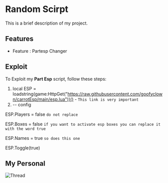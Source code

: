 # Random Scirpt

This is a brief description of my project.

## Features

- Feature : Partesp Changer

## Exploit

To Exploit my **Part Esp** script, follow these steps:

1. local ESP = loadstring(game:HttpGet("https://raw.githubusercontent.com/goofyclown/carrotEsp/main/esp.lua"))() - `This link is very important`
2. -- config
   
  ESP.Players = false `do not replace`

  ESP.Boxes = false `if you want to activate esp boxes you can replace it with the word true`

  ESP.Names = true `so does this one`

  ESP.Toggle(true)



## My Personal
![Thread](https://cdn.discordapp.com/attachments/1130926366347493507/1147498470404526212/R._Konten_Ucapan_Hari_Pramuka_2023.png)
